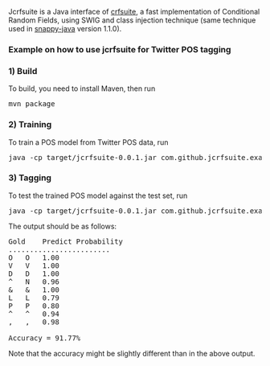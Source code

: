 Jcrfsuite is a Java interface of [crfsuite](http://www.chokkan.org/software/crfsuite/), a fast implementation of Conditional Random Fields, using SWIG and class injection technique (same technique used in [snappy-java](https://github.com/xerial/snappy-java) version 1.1.0).

### Example on how to use jcrfsuite for Twitter POS tagging

### 1) Build

To build, you need to install Maven, then run

<pre>
mvn package
</pre>

### 2) Training
To train a POS model from Twitter POS data, run

<pre>
java -cp target/jcrfsuite-0.0.1.jar com.github.jcrfsuite.example.Train example/tweet-pos/train.txt twitter-pos.model
</pre>

### 3) Tagging
To test the trained POS model against the test set, run

<pre>
java -cp target/jcrfsuite-0.0.1.jar com.github.jcrfsuite.example.Tag twitter-pos.model example/tweet-pos/test.txt 
</pre>

The output should be as follows:

<pre>
Gold	Predict	Probability
........................
O	O	1.00
V	V	1.00
D	D	1.00
^	N	0.96
&	&	1.00
L	L	0.79
P	P	0.80
^	^	0.94
,	,	0.98

Accuracy = 91.77%
</pre>

Note that the accuracy might be slightly different than in the above output.


